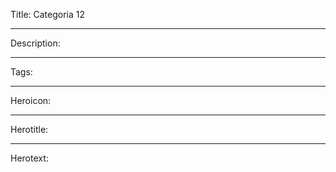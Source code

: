 Title: Categoria 12

----

Description:

----

Tags:

----

Heroicon:

----

Herotitle:

----

Herotext:
